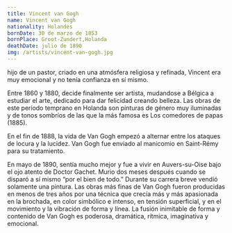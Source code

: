```yaml
---
title: Vincent van Gogh
name: Vincent van Gogh
nationality: Holandes
bornDate: 30 de marzo de 1853
bornPlace: Groot-Zundert,Holanda
deathDate: julio de 1890
img: /artists/vincent-van-gogh.jpg
---
```

hijo de un pastor, criado en una atmósfera religiosa y refinada, Vincent era muy emocional y no tenía confianza en sí mismo.

Entre 1860 y 1880, decide finalmente ser artista, mudandose a Bélgica a estudiar el arte, dedicado para dar felicidad creando belleza. Las obras de este período temprano en Holanda son pinturas de género muy iluminadas y de tonos sombríos de las que la más famosa es Los comedores de papas (1885). 

 En el fin de 1888, la vida de Van Gogh empezó a alternar entre los ataques de locura y la lucidez. Van Gogh fue enviado al manicomio en Saint-Rémy para su tratamiento.

En mayo de 1890, sentía mucho mejor y fue a vivir en Auvers-su-Oise bajo el ojo atento de Doctor Gachet. Murio dos meses después cuando se disparó a sí mismo “por el bien de todo.” Durante su carrera breve vendió solamente una pintura. Las obras más finas de Van Gogh fueron producidas en menos de tres años por una técnica que crecía más y más apasionada en la brochada, en color simbólico e intenso, en tensión superficial, y en el movimiento y la vibración de forma y línea. La fusión inimitable de forma y contenido de Van Gogh es poderosa, dramática, rítmica, imaginativa y emocional. 